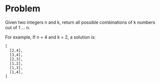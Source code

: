 Problem
===
Given two integers n and k, return all possible combinations of k numbers out of 1 ... n.

For example,
If n = 4 and k = 2, a solution is:

	[
	  [2,4],
	  [3,4],
	  [2,3],
	  [1,2],
	  [1,3],
	  [1,4],
	]
